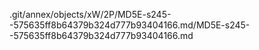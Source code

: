 .git/annex/objects/xW/2P/MD5E-s245--575635ff8b64379b324d777b93404166.md/MD5E-s245--575635ff8b64379b324d777b93404166.md